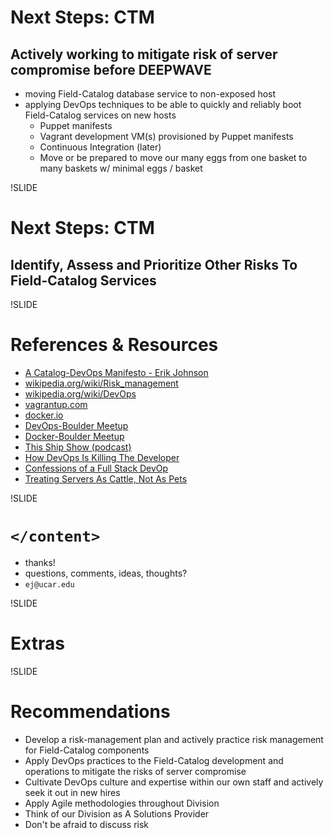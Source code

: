 # Next Steps: CTM

## Actively working to mitigate risk of server compromise before DEEPWAVE

- moving Field-Catalog database service to non-exposed host
- applying DevOps techniques to be able to quickly and reliably boot Field-Catalog services on new hosts
  - Puppet manifests
  - Vagrant development VM(s) provisioned by Puppet manifests
  - Continuous Integration (later)
  - Move or be prepared to move our many eggs from one basket to many baskets w/ minimal eggs / basket

!SLIDE

# Next Steps: CTM

## Identify, Assess and Prioritize Other Risks To Field-Catalog Services

!SLIDE

# References & Resources

<!-- suggestion from Mike Paxton: resources where people can learn more -->

- [A Catalog-DevOps Manifesto - Erik Johnson](https://gist.github.com/erikj/d448b4e605c0260c2cbd)
- [wikipedia.org/wiki/Risk_management](http://en.wikipedia.org/wiki/Risk_management)
- [wikipedia.org/wiki/DevOps](http://en.wikipedia.org/wiki/DevOps)
- [vagrantup.com](http://www.vagrantup.com/)
- [docker.io](https://www.docker.io/)
- [DevOps-Boulder Meetup](http://www.meetup.com/DevOps-Boulder/)
- [Docker-Boulder Meetup](http://www.meetup.com/Docker-Boulder/)
- [This Ship Show (podcast)](http://theshipshow.com/)
- [How DevOps Is Killing The Developer](http://jeffknupp.com/blog/2014/04/15/how-devops-is-killing-the-developer/)
- [Confessions of a Full Stack DevOp](http://www.ansible.com/blog/confessions-of-a-full-stack-devop)
- [Treating Servers As Cattle, Not As Pets](http://www.markhneedham.com/blog/2013/04/07/treating-servers-as-cattle-not-as-pets/)

!SLIDE

# `</content>`

- thanks!
- questions, comments, ideas, thoughts?
- `ej@ucar.edu`

!SLIDE

# Extras

!SLIDE

# Recommendations

- Develop a risk-management plan and actively practice risk management for Field-Catalog components
- Apply DevOps practices to the Field-Catalog development and operations to mitigate the risks of server compromise
- Cultivate DevOps culture and expertise within our own staff and actively seek it out in new hires
- Apply Agile methodologies throughout Division
- Think of our Division as A Solutions Provider
- Don't be afraid to discuss risk

